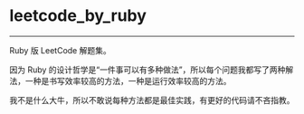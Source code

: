 # leetcode_by_ruby
---
Ruby 版 LeetCode 解题集。

因为 Ruby 的设计哲学是“一件事可以有多种做法”，所以每个问题我都写了两种解法，一种是书写效率较高的方法，一种是运行效率较高的方法。

我不是什么大牛，所以不敢说每种方法都是最佳实践，有更好的代码请不吝指教。
